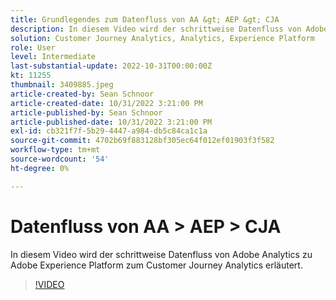 ```yaml
---
title: Grundlegendes zum Datenfluss von AA &gt; AEP &gt; CJA
description: In diesem Video wird der schrittweise Datenfluss von Adobe Analytics zu Adobe Experience Platform zum Customer Journey Analytics erläutert.
solution: Customer Journey Analytics, Analytics, Experience Platform
role: User
level: Intermediate
last-substantial-update: 2022-10-31T00:00:00Z
kt: 11255
thumbnail: 3409885.jpeg
article-created-by: Sean Schnoor
article-created-date: 10/31/2022 3:21:00 PM
article-published-by: Sean Schnoor
article-published-date: 10/31/2022 3:21:00 PM
exl-id: cb321f7f-5b29-4447-a984-db5c84ca1c1a
source-git-commit: 4702b69f883128bf305ec64f012ef01903f3f582
workflow-type: tm+mt
source-wordcount: '54'
ht-degree: 0%

---
```


# Datenfluss von AA > AEP > CJA

In diesem Video wird der schrittweise Datenfluss von Adobe Analytics zu Adobe Experience Platform zum Customer Journey Analytics erläutert.

>[!VIDEO](https://video.tv.adobe.com/v/3409885/?quality=12&learn=on)
